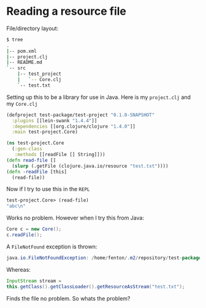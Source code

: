# Reading a resource file

File/directory layout:

```bash
$ tree
.
|-- pom.xml
|-- project.clj
|-- README.md
`-- src
    |-- test_project
    |   `-- Core.clj
    `-- test.txt
```

Setting up this to be a library for use in Java.  Here is my
`project.clj` and my `Core.clj`

```clojure
(defproject test-package/test-project "0.1.0-SNAPSHOT"
  :plugins [[lein-swank "1.4.4"]]
  :dependencies [[org.clojure/clojure "1.4.0"]]
  :main test-project.Core)
```

```clojure
(ns test-project.Core
  (:gen-class
   :methods [[readFile [] String]]))
(defn read-file []
  (slurp (.getFile (clojure.java.io/resource "test.txt"))))
(defn -readFile [this]
  (read-file))
```

Now if I try to use this in the `REPL`

```clojure
test-project.Core> (read-file)
"abc\n"
```

Works no problem.  However when I try this from Java:

```java
Core c = new Core();
c.readFile();
```

A `FileNotFound` exception is thrown:

```java
java.io.FileNotFoundException: /home/fenton/.m2/repository/test-package/test-project/0.1.0-SNAPSHOT/test-project-0.1.0-SNAPSHOT.jar!/test.txt (No such file or directory)
```

Whereas:

```java
InputStream stream =
this.getClass().getClassLoader().getResourceAsStream("test.txt");
```

Finds the file no problem.  So whats the problem?
